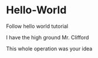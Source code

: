 # Hello-World
Follow hello world tutorial 

I have the high ground Mr. Clifford

This whole operation was your idea
